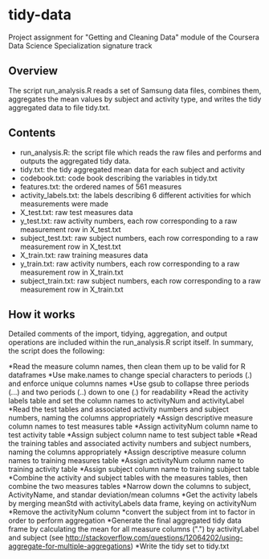 # tidy-data
Project assignment for "Getting and Cleaning Data" module of the Coursera Data Science Specialization signature track

## Overview
The script run_analysis.R reads a set of Samsung data files, combines them, aggregates the mean values by subject and activity type, and writes the tidy aggregated data to file tidy.txt.

## Contents
* run_analysis.R: the script file which reads the raw files and performs and outputs the aggregated tidy data.
* tidy.txt: the tidy aggregated mean data for each subject and activity
* codebook.txt: code book describing the variables in tidy.txt
* features.txt: the ordered names of 561 measures
* activity_labels.txt: the labels describing 6 different activities for which measurements were made
* X_test.txt: raw test measures data
* y_test.txt: raw activity numbers, each row corresponding to a raw measurement row in X_test.txt 
* subject_test.txt: raw subject numbers, each row corresponding to a raw measurement row in X_test.txt 
* X_train.txt: raw training measures data
* y_train.txt: raw activity numbers, each row corresponding to a raw measurement row in X_train.txt 
* subject_train.txt: raw subject numbers, each row corresponding to a raw measurement row in X_train.txt 

## How it works
Detailed comments of the import, tidying, aggregation, and output operations are included within the run_analysis.R script itself.
In summary, the script does the following:

*Read the measure column names, then clean them up to be valid for R dataframes
*Use make.names to change special characters to periods (.) and enforce unique columns names
*Use gsub to collapse three periods (...) and two periods (..) down to one (.) for readability
*Read the activity labels table and set the column names to activityNum and activityLabel
*Read the test tables and associated activity numbers and subject numbers, naming the columns appropriately
*Assign descriptive measure column names to test measures table
*Assign activityNum column name to test activity table
*Assign subject column name to test subject table
*Read the training tables and associated activity numbers and subject numbers, naming the columns appropriately
*Assign descriptive measure column names to training measures table
*Assign activityNum column name to training activity table
*Assign subject column name to training subject table
*Combine the activity and subject tables with the measures tables, then combine the two measures tables
*Narrow down the columns to subject, ActivityName, and standar deviation/mean columns
*Get the activity labels by merging meanStd with activityLabels data frame, keying on activityNum 
*Remove the activityNum column
*convert the subject from int to factor in order to perform aggregation
*Generate the final aggregated tidy data frame by calculating the mean for all measure columns (".") by activityLabel and subject (see http://stackoverflow.com/questions/12064202/using-aggregate-for-multiple-aggregations)
*Write the tidy set to tidy.txt
